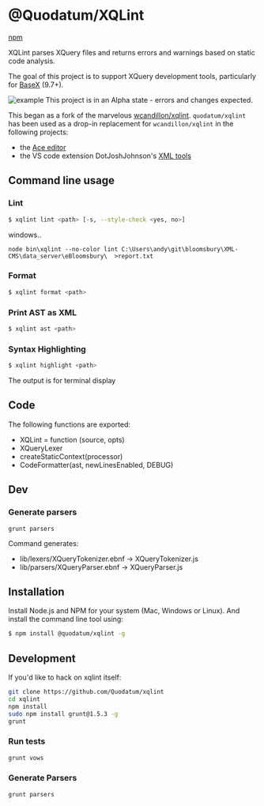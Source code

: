 # @Quodatum/XQLint 
[npm](https://www.npmjs.com/package/@quodatum/xqlint)

XQLint parses XQuery  files and returns errors and warnings based on static code analysis.

 The goal of this project is to support XQuery development tools, particularly for [BaseX](https:basex.org) (9.7+).

![example](https://i.imgur.com/NZFnzZ5.png)
This project is in an Alpha state - errors and changes expected.

This began as a fork of the marvelous [wcandillon/xqlint](https://github.com/wcandillon/xqlint). `quodatum/xqlint` has been used as a drop-in replacement for `wcandillon/xqlint` in the following projects:

* the [Ace editor](https://github.com/ajaxorg/ace) 
* the VS code extension DotJoshJohnson's [XML tools](https://github.com/DotJoshJohnson/vscode-xml)

## Command line usage
### Lint

```bash
$ xqlint lint <path> [-s, --style-check <yes, no>]
```
windows..
```
node bin\xqlint --no-color lint C:\Users\andy\git\bloomsbury\XML-CMS\data_server\eBloomsbury\  >report.txt
```

### Format

```bash
$ xqlint format <path>
```

### Print AST as XML

```bash
$ xqlint ast <path>
```

### Syntax Highlighting

```bash
$ xqlint highlight <path>
```
The output is for terminal display

## Code
The following functions are exported:
 
* XQLint = function (source, opts)
* XQueryLexer
* createStaticContext(processor)
* CodeFormatter(ast, newLinesEnabled, DEBUG)

## Dev


### Generate parsers

`grunt parsers`

Command generates:

 *   lib/lexers/XQueryTokenizer.ebnf -> XQueryTokenizer.js
 *   lib/parsers/XQueryParser.ebnf -> XQueryParser.js






## Installation

Install Node.js and NPM for your system (Mac, Windows or Linux). And install the command line tool using:

```bash
$ npm install @quodatum/xqlint -g
```

## Development

If you'd like to hack on xqlint itself:

```bash
git clone https://github.com/Quodatum/xqlint
cd xqlint
npm install
sudo npm install grunt@1.5.3 -g
grunt
```

### Run tests

```bash
grunt vows
```

### Generate Parsers

```bash
grunt parsers
```

